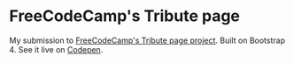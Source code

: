 # FreeCodeCamp's Tribute page
My submission to [FreeCodeCamp's Tribute page project](https://www.freecodecamp.org/challenges/build-a-tribute-page). Built on Bootstrap 4. See it live on [Codepen](https://codepen.io/andsnleo/pen/aBxKrY).
